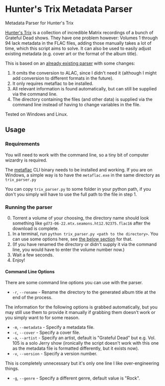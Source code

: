 # Hunter's Trix Metadata Parser
Metadata Parser for Hunter's Trix

[Hunter's Trix](https://www.facebook.com/GratefulDeadTrix) is a collection of 
incredible Matrix recordings of a bunch of Grateful Dead shows.
They have one problem however: Volumes 1 through 94 lack metadata in the FLAC
files, adding those manually takes a lot of time, which this script aims to solve.
It can also be used to easily adjust existing metadata (e.g. cover art or the 
format of the album title).

This is based on an [already existing parser](https://github.com/shacker/trix) 
with some changes:
1. It omits the conversion to ALAC, since I didn't need it
(although I might add conversion to different formats in the future).
2. It only requires metaflac to be installed.
3. All relevant information is found automatically, but can still be supplied via
the command line.
4. The directory containing the files (and other data) is supplied via the 
command line instead of having to change variables in the file.

Tested on Windows and Linux.

## Usage
### Requirements
You will need to work with the command line, so a tiny bit of
computer wizardry is required.

The [metaflac](https://xiph.org/flac/documentation_tools_metaflac.html) CLI binary
needs to be installed and working. If you are on Windows, a simple way is to have
the ``metaflac.exe`` in the same directory as ``trix_parser.py``

You can copy ```trix_parser.py``` to some folder in your python path, if you don't
you simply will have to use the full path to the file in step 1.

### Running the parser
0. Torrent a volume of your choosing, the directory name should look something 
like ``gd73-06-22.mtx.seamons.ht12.92375.flac16`` after the download is complete.
1. In a terminal, run ```python trix_parser.py <path to the directory>```. 
You can use some options here, see [the below section](#command-line-options) 
for that.
2. (If you have renamed the directory or didn't supply it via the command line,
you would have to enter the volume number now.)
3. Wait a few seconds.
4. Enjoy!

#### Command Line Options
There are some command line options you can use with the parser.

- ``-r``, ``--rename`` - Rename the directory to the generated album title 
at the end of the process.

The information for the following options is grabbed automatically, but you
may still use them to provide it manually if grabbing them doesn't work or
you simply want to for some reason.
- ``-m``, ``--metadata`` - Specify a metadata file.
- ``-c``, ``--cover`` - Specify a cover file.
- ``-a``, ``--artist`` - Specify an artist, default is "Grateful Dead" but e.g.
Vol. 105 is a solo Jerry show (ironically the script doesn't work with this one
as the metadata file is formatted differently, but it exists now).
- ``-v``, ``--version`` - Specify a version number.

This is completely unnecessary but it's only one line I like 
over-engineering things.
- ``-g``, ``--genre`` - Specify a different genre, default value is "Rock".

